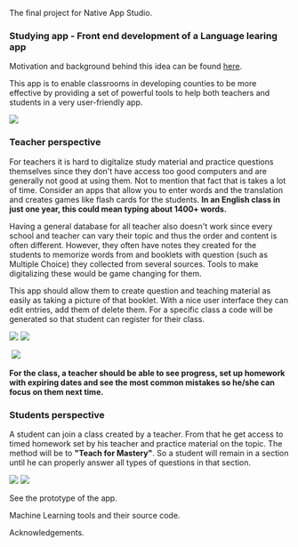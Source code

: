 The final project for Native App Studio.


### Studying app - Front end development of a Language learing app

Motivation and background behind this idea can be found [here](https://github.com/artix15/Project-NAS/blob/master/Background%20information.md).



This app is to enable classrooms in developing counties to be more effective by providing a set of powerful tools to help both teachers and students in a very user-friendly app. 

![](https://github.com/artix15/Project-NAS/blob/master/Doc/IntroActivity.png)

### Teacher perspective 

For teachers it is hard to digitalize study material and practice questions themselves since they don't have access too good computers and are generally not good at using them. Not to mention that fact that is takes a lot of time. Consider an apps that allow you to enter words and the translation and creates games like flash cards for the students. **In an English class in just one year, this could mean typing about 1400+ words.**

Having a general database for all teacher also doesn't work since every school and teacher can vary their topic and thus the order and content is often different. However, they often have notes they created for the students to memorize words from and booklets with question (such as Multiple Choice) they collected from several sources. Tools to make digitalizing these would be game changing for them.

This app should allow them to create question and teaching material as easily as taking a picture of that booklet. With a nice user interface they can edit entries, add them of delete them. For a specific class a code will be generated so that student can register for their class. 

 ![](https://github.com/artix15/Project-NAS/blob/master/Doc/TeacherOverview.png) ![](https://github.com/artix15/Project-NAS/blob/master/Doc/QuizList.png)
 
 ![]()  ![](https://github.com/artix15/Project-NAS/blob/master/Doc/AddQuiz.png)



**For the class, a teacher should be able to see progress, set up homework with expiring dates and see the most common mistakes so he/she can focus on them next time.**



### Students perspective

A student can join a class created by a teacher. From that he get access to timed homework set by his teacher and practice material on the topic. The method will be to **"Teach for Mastery"**. So a student will remain in a section until he can properly answer all types of questions in that section. 

![](https://github.com/artix15/Project-NAS/blob/master/Doc/StudentOverview.png) ![](https://github.com/artix15/Project-NAS/blob/master/Doc/StudentGraph.png)

See the prototype of the app.

Machine Learning tools and their source code.

Acknowledgements. 

